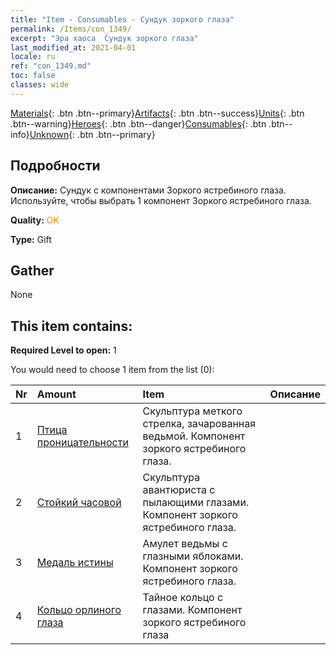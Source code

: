 ```yaml
---
title: "Item - Consumables - Сундук зоркого глаза"
permalink: /Items/con_1349/
excerpt: "Эра хаоса  Сундук зоркого глаза"
last_modified_at: 2021-04-01
locale: ru
ref: "con_1349.md"
toc: false
classes: wide
---
```

 [Materials](/ru/Items/){: .btn .btn--primary}[Artifacts](/ru/Items/Artifacts/){: .btn .btn--success}[Units](/ru/Items/Units/){: .btn .btn--warning}[Heroes](/ru/Items/Heroes/){: .btn .btn--danger}[Consumables](/ru/Items/Consumables/){: .btn .btn--info}[Unknown](/ru/Items/Unknown/){: .btn .btn--primary}

## Подробности
 **Описание:** Сундук с компонентами Зоркого ястребиного глаза. Используйте, чтобы выбрать 1 компонент Зоркого ястребиного глаза.

 **Quality:** <span style="color: #FF8C00">OK</span>

 **Type:** Gift

## Gather

  None

## This item contains:

 **Required Level to open:** 1

 You would need to choose 1 item from the list (0):

  | Nr | Amount |     Item    | Описание |
  |:---|:-------|:------------|:-----------:|
  | 1 | [Птица проницательности](/ru/Items/art_132/) | Скульптура меткого стрелка, зачарованная ведьмой. Компонент зоркого ястребиного глаза. | 
  | 2 | [Стойкий часовой](/ru/Items/art_133/) | Скульптура авантюриста с пылающими глазами. Компонент зоркого ястребиного глаза. | 
  | 3 | [Медаль истины](/ru/Items/art_134/) | Амулет ведьмы с глазными яблоками. Компонент зоркого ястребиного глаза. | 
  | 4 | [Кольцо орлиного глаза](/ru/Items/art_135/) | Тайное кольцо с глазами. Компонент зоркого ястребиного глаза | 
